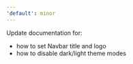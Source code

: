 ```yaml
---
'default': minor
---
```


Update documentation for:
- how to set Navbar title and logo
- how to disable dark/light theme modes
